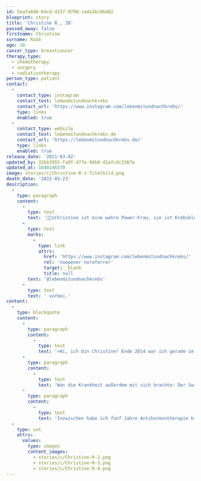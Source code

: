 ```yaml
---
id: 5eafa696-64cd-4157-9798-1ada3bc06d82
blueprint: story
title: 'Christine R., 38'
passed_away: false
firstname: Christine
surname: Raab
age: 38
cancer_type: breastcancer
therapy_type:
  - chemotherapy
  - surgery
  - radiationtherapy
person_type: patient
contact:
  -
    contact_type: instagram
    contact_text: lebenmitundnachkrebs
    contact_url: 'https://www.instagram.com/lebenmitundnachkrebs/'
    type: links
    enabled: true
  -
    contact_type: website
    contact_text: lebenmitundnachkrebs.de
    contact_url: 'https://lebenmitundnachkrebs.de/'
    type: links
    enabled: true
release_date: '2021-03-02'
updated_by: 31bb3955-fa9f-477e-94b8-d1afcdc3367e
updated_at: 1648146370
image: stories/c/Christine-R-1-Titelbild.png
death_date: '2022-03-23'
description:
  -
    type: paragraph
    content:
      -
        type: text
        text: '🧘🏻‍♀️Christine ist eine wahre Power-Frau, sie ist Krebsbloggerin, Yoga-Lehrerin und ganzheitlicher Coach! Aufklärung und Unterstützung für Krebspatient:innen sind ihr eine Herzensangelegenheit. Christine war 32 Jahre alt, als sie die Diagnose erhielt, heute ist sie 38 Jahre alt und krebsfrei. Schaut doch mal auf ihrem Account '
      -
        type: text
        marks:
          -
            type: link
            attrs:
              href: 'https://www.instagram.com/lebenmitundnachkrebs/'
              rel: 'noopener noreferrer'
              target: _blank
              title: null
        text: '@lebenmitundnachkrebs'
      -
        type: text
        text: ' vorbei.'
content:
  -
    type: blockquote
    content:
      -
        type: paragraph
        content:
          -
            type: text
            text: '»Hi, ich bin Christine! Ende 2014 war ich gerade im dritten Jahr meiner Selbstständigkeit als Make-up Artistin und Schwimmlehrerin und frisch verheiratet, als die Diagnose Brustkrebs mein Leben über den Haufen warf. Gut sechs Wochen voller Arzttermine, Untersuchungen und Besprechungen – von Kinderwunschklinik, über Perücke aussuchen zu ›Schwimmlehrer einstellen und alles organisieren‹ – bis es dann mit dem vollen schulmedizinischen Programm losging. Eizellen – auf eigene Kosten – vorsorglich einfrieren lassen, Operation im Achselbereich, Chemotherapie, brusterhaltende Operation und Bestrahlung. Da ich durch die Selbstständigkeit mit sehr vielen Menschen zu tun hatte, entschied ich mich von Anfang an dazu meine Geschichte öffentlich zu machen und habe die komplette Zeit auf YouTube dokumentiert.'
      -
        type: paragraph
        content:
          -
            type: text
            text: 'Was die Krankheit außerdem mit sich brachte: Der Switch von konventioneller Kosmetik auf Naturkosmetik und vegane Produkte – wenn man mal sieht wie viele Inhaltsstoffe den Zusatz ›könnte krebserregend sein‹ tragen … – und die Entscheidung eine Ausbildung zur Yogalehrerin zu machen.'
      -
        type: paragraph
        content:
          -
            type: text
            text: 'Inzwischen habe ich fünf Jahre Antihormontherapie hinter mir und bin nun seit fast einem Jahr in der Pause und hoffe, dass sich der Kinderwunsch nun erfüllen kann. Ich bin gesund und unterstütze und begleite nun andere Menschen als Yogalehrerin und ganzheitlicher Coach. Ein besonderes Herzensthema ist mein Onlinekurs für (ehemalige) Krebspatient:innen, der sowohl die Zeit während als auch nach der Therapie mit Ansätzen aus der Yogaphilosophie ganzheitlich unterstützt.«'
  -
    type: set
    attrs:
      values:
        type: images
        content_images:
          - stories/c/Christine-R-2.png
          - stories/c/Christine-R-3.png
          - stories/c/Christine-R-4.png
---
```


